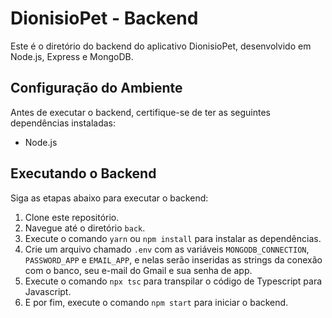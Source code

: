# DionisioPet - Backend

Este é o diretório do backend do aplicativo DionisioPet, desenvolvido em Node.js, Express e MongoDB.

## Configuração do Ambiente

Antes de executar o backend, certifique-se de ter as seguintes dependências instaladas:

- Node.js

## Executando o Backend

Siga as etapas abaixo para executar o backend:

1. Clone este repositório.
2. Navegue até o diretório `back`.
3. Execute o comando `yarn` ou `npm install` para instalar as dependências.
4. Crie um arquivo chamado `.env` com as variáveis `MONGODB_CONNECTION`, `PASSWORD_APP` e `EMAIL_APP`, e nelas serão inseridas as strings da conexão com o banco, seu e-mail do Gmail e sua senha de app.
5. Execute o comando `npx tsc` para transpilar o código de Typescript para Javascript.
6. E por fim, execute o comando `npm start` para iniciar o backend.